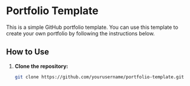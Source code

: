 # Portfolio Template

This is a simple GitHub portfolio template. You can use this template to create your own portfolio by following the instructions below.

## How to Use

1. **Clone the repository:**
   ```bash
   git clone https://github.com/yourusername/portfolio-template.git
   ```
